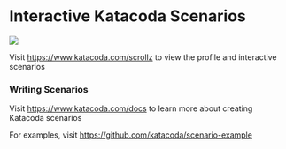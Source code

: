 # Interactive Katacoda Scenarios

[![](http://shields.katacoda.com/katacoda/scrollz/count.svg)](https://www.katacoda.com/scrollz "Get your profile on Katacoda.com")

Visit https://www.katacoda.com/scrollz to view the profile and interactive scenarios

### Writing Scenarios
Visit https://www.katacoda.com/docs to learn more about creating Katacoda scenarios

For examples, visit https://github.com/katacoda/scenario-example
